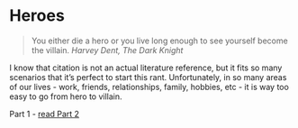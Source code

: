 # Heroes

> You either die a hero or you live long enough to see yourself become the villain. *Harvey Dent, The Dark Knight*

I know that citation is not an actual literature reference, but it fits so many scenarios that it’s perfect to start this rant. Unfortunately, in so many areas of our lives - work, friends, relationships, family, hobbies, etc - it is way too easy to go from hero to villain.

Part 1 - [read Part 2]()

